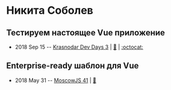 # Никита Соболев

## Тестируем настоящее Vue приложение
- 2018 Sep 15 -- [Krasnodar Dev Days 3](https://www.youtube.com/watch?v=ICVVCOjpCkA)  | [:notebook:](https://yadi.sk/i/HfxiCSyLclfzEA) | [:octocat:](https://github.com/wemake-services/wemake-vue-template) 
## Enterprise-ready шаблон для Vue
- 2018 May 31 -- [MoscowJS 41](https://youtu.be/SXFrXbhWsVY)  | [:notebook:](https://cloud.mail.ru/public/Thzo/rtfRN2MYo)  
